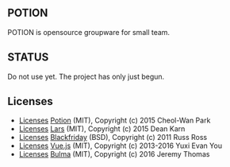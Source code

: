 POTION
--------
POTION is opensource groupware for small team.

STATUS
--------
Do not use yet.
The project has only just begun.

Licenses
--------
- [Licenses](https://raw.githubusercontent.com/ironpark/potion/master/LICENSE) [Potion](https://github.com/ironpark/potion) (MIT), Copyright (c) 2015 Cheol-Wan Park
- [Licenses](https://raw.githubusercontent.com/go-playground/lars/master/LICENSE) [Lars](https://github.com/go-playground/lars) (MIT), Copyright (c) 2015 Dean Karn
- [Licenses](https://raw.githubusercontent.com/russross/blackfriday/master/LICENSE.txt) [Blackfriday](https://github.com/russross/blackfriday) (BSD), Copyright (c) 2011 Russ Ross
- [Licenses](https://raw.githubusercontent.com/vuejs/vue/dev/LICENSE) [Vue.js](https://github.com/vuejs/vue) (MIT), Copyright (c) 2013-2016 Yuxi Evan You
- [Licenses](https://raw.githubusercontent.com/jgthms/bulma/master/LICENSE) [Bulma](https://github.com/jgthms/bulma) (MIT), Copyright (c) 2016 Jeremy Thomas